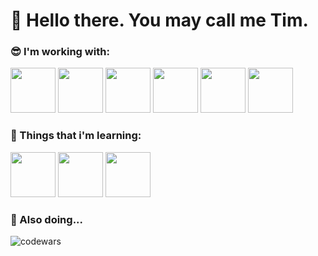 # 👋 Hello there. You may call me Tim. 

### 😎 I'm working with:
<p align="left">
<img src="https://cdn.jsdelivr.net/gh/devicons/devicon@latest/icons/python/python-original.svg"         width="72" height="72"/>        
<img src="https://cdn.jsdelivr.net/gh/devicons/devicon@latest/icons/linux/linux-original.svg"           width="72" height="72"/>
<img src="https://cdn.jsdelivr.net/gh/devicons/devicon@latest/icons/fastapi/fastapi-original.svg"       width="72" height="72"/>
<img src="https://cdn.jsdelivr.net/gh/devicons/devicon@latest/icons/qt/qt-original.svg"                 width="72" height="72"/>
<img src="https://cdn.jsdelivr.net/gh/devicons/devicon@latest/icons/postgresql/postgresql-original.svg" width="72" height="72"/>
<img src="https://cdn.jsdelivr.net/gh/devicons/devicon@latest/icons/git/git-original.svg"               width="72" height="72"/>
</p>

### 🎯 Things that i'm learning: 
<p align="left">
<img src="https://cdn.jsdelivr.net/gh/devicons/devicon@latest/icons/csharp/csharp-original.svg"         width="72" height="72"/>
<img src="https://cdn.jsdelivr.net/gh/devicons/devicon@latest/icons/dotnetcore/dotnetcore-original.svg" width="72" height="72"/>  
<img src="https://cdn.jsdelivr.net/gh/devicons/devicon@latest/icons/docker/docker-original.svg"         width="72" height="72"/>
</p>

### 🔪 Also doing...
<p align="left">
<img align="left" alt = "codewars" src="https://www.codewars.com/users/Timurgeon/badges/large">
</p>
